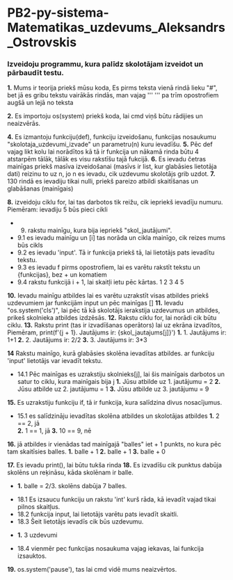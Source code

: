 # PB2-py-sistema-Matematikas_uzdevums_Aleksandrs_Ostrovskis

### Izveidoju programmu, kura palīdz skolotājam izveidot un pārbaudīt testu.

**1.** Mums ir teorija priekš mūsu koda, Es pirms teksta vienā rindā lieku "#", bet jā es gribu tekstu vairākās rindās, man vajag '''   '''   pa trīm opostrofiem augšā un lejā no teksta

**2.** Es importoju os(system) priekš koda, lai cmd viņš būtu rādijies un neaizvērās.

**4.** Es izmantoju funkciju(def), funkciju izveidošanu, funkcijas nosaukumu "skolotaja_uzdevumi_izvade" un parametru(n) kuru ievadīšu.
**5.** Pēc def vajag likt kolu lai norādītos kā tā ir funkcija un nākamā rinda būtu 4 atstarpēm tālāk, tālāk es visu rakstīšu tajā fukcijā.
**6.** Es ievadu četras mainīgas priekš masīva izveidošanai (masīvs ir list, kur glabāsies lietotāja dati) reizinu to uz n, jo n es ievadu, cik uzdevumu skolotājs grib uzdot.
**7.** 130 rindā es ievadiju tikai nulli, priekš pareizo atbildi skaitīšanas un glabāšanas (mainīgais)

**8.** izveidoju ciklu for, lai tas darbotos tik reižu, cik iepriekš ievadīju numuru.
Piemēram:
ievadiju 5 
būs pieci cikli 

* 9. rakstu mainīgu, kura bija iepriekš "skol_jautājumi". 
* 9.1 es ievadu mainīgu un [i] tas norāda un cikla mainīgo, cik reizes mums būs cikls
* 9.2 es ievadu 'input'. Tā ir funkcija priekš tā, lai lietotājs pats ievadītu tekstu.
* 9.3 es ievadu f pirms opostrofiem, lai es varētu rakstīt tekstu un {funkcijas}, bez + un komatiem
* 9.4 rakstu funkcijā i + 1, lai skaitļi ietu pēc kārtas.
1
2
3
4
5

**10.** Ievadu mainīgu atbildes lai es varētu uzrakstīt visas atbildes priekš uzdevumiem jar funkcijām input un pēc mainīgas []
**11.** Ievadu "os.system('cls')", lai pēc tā kā skolotājs ierakstija uzdevumus un atbildes, prikeš skolnieka atbildes izdzēsās.
**12.** Rakstu ciklu for, lai norādi cik būtu ciklu.
**13.** Rakstu print (tas ir izvadīšanas operātors) lai uz ekrāna izvadītos, Piemēram, 
print(f'{j + 1}. Jautājums ir: {skol_jautajums[j]}')
__1.__  1. Jautājums ir: 1+1 
__2.__ 2. Jautājums ir: 2/2
__3.__ 3. Jautājums ir: 3*3

**14** Rakstu mainīgo, kurā glabāsies skolēna ievadītas atbildes. ar funkciju 'input' lietotājs var ievadīt tekstu.
* 14.1 Pēc mainīgas es uzrakstiju skolnieks[j], lai šis mainīgais darbotos un satur to ciklu, kura mainīgais bija j
__1.__ Jūsu atbilde uz 1. jautājumu = 2
__2.__ Jūsu atbilde uz 2. jautājumu = 1
__3.__ Jūsu atbilde uz 3. jautājumu = 9


**15.** Es uzrakstiju funkciju if, tā ir funkcija, kura salīdzina divus nosacījumus. 
* 15.1 es salīdzināju ievadītas skolēna atbildes un skolotājas atbildes
__1.__ 2 == 2, jā  
__2.__ 1 == 1, jā
__3.__ 10 == 9, nē 


**16.** jā atbildes ir vienādas tad mainīgajā "balles" iet + 1 punkts, no kura pēc tam skaitīsies balles.
__1.__ balle + 1
**2.** balle + 1
__3.__ balle + 0

**17.** Es ievadu print(), lai būtu tukša rinda
**18.** Es izvadīšu cik punktus dabūja skolēns un reķināsu, kāda skolēnam ir balle.
- __1.__ balle = 2/3.    skolēns dabūja 7 balles.
* 18.1  Es izsaucu funkciju un rakstu 'int' kurš rāda, kā ievadīt vajad tikai pilnos skaitļus.
* 18.2 funkcija input, lai lietotājs varētu pats ievadīt skaitli.
* 18.3 Šeit lietotājs ievadīs cik būs uzdevumu.
- __1.__ 3 uzdevumi
* 18.4 vienmēr pec funkcijas nosaukuma vajag iekavas, lai funkcija izsauktos.

**19.** os.system('pause'), tas lai cmd vidē mums neaizvērtos.

